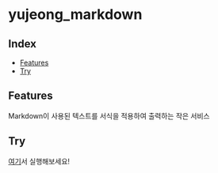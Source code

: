 # yujeong_markdown

## Index

- [Features](#features)
- [Try](#try)

<a name="features"></a>
## Features
Markdown이 사용된 텍스트를 서식을 적용하여 출력하는 작은 서비스

<a name="try"></a>
## Try
<a href="https://2pow4.github.io/yujeong_markdown/">여기</a>서 실행해보세요!
